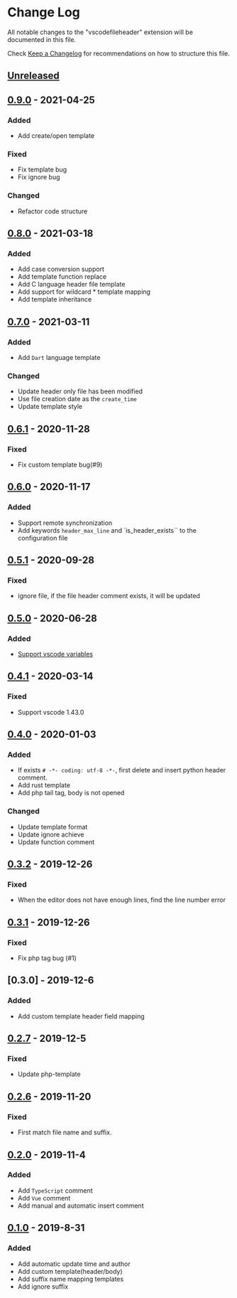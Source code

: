 # Change Log

All notable changes to the "vscodefileheader" extension will be documented in this file.

Check [Keep a Changelog](http://keepachangelog.com/) for recommendations on how to structure this file.

## [Unreleased]

## [0.9.0] - 2021-04-25
### Added

- Add create/open template

### Fixed

- Fix template bug
- Fix ignore bug

### Changed

- Refactor code structure

## [0.8.0] - 2021-03-18
### Added

- Add case conversion support
- Add template function replace
- Add C language header file template
- Add support for wildcard * template mapping
- Add template inheritance

## [0.7.0] - 2021-03-11
### Added

- Add ``Dart`` language template

### Changed

- Update header only file has been modified
- Use file creation date as the ``create_time``
- Update template style

## [0.6.1] - 2020-11-28
### Fixed

- Fix custom template bug(#9)

## [0.6.0] - 2020-11-17
### Added

- Support remote synchronization
- Add keywords ``header_max_line`` and `is_header_exists`` to the configuration file

## [0.5.1] - 2020-09-28
### Fixed

- ignore file, if the file header comment exists, it will be updated

## [0.5.0] - 2020-06-28
### Added

- [Support vscode variables](https://code.visualstudio.com/docs/editor/variables-reference)

## [0.4.1] - 2020-03-14
### Fixed

- Support vscode 1.43.0

## [0.4.0] - 2020-01-03
### Added

- If exists ``# -*- coding: utf-8 -*-``, first delete and insert python header comment.
- Add rust template
- Add php tail tag, body is not opened

### Changed

- Update template format
- Update ignore achieve
- Update function comment

## [0.3.2] - 2019-12-26
### Fixed

- When the editor does not have enough lines, find the line number error

## [0.3.1] - 2019-12-26
### Fixed

- Fix php tag bug (#1)

## [0.3.0] - 2019-12-6
### Added

- Add custom template header field mapping

## [0.2.7] - 2019-12-5
### Fixed

- Update php-template

## [0.2.6] - 2019-11-20
### Fixed

- First match file name and suffix.

## [0.2.0] - 2019-11-4
### Added

- Add ``TypeScript`` comment
- Add ``Vue`` comment
- Add manual and automatic insert comment

## [0.1.0] - 2019-8-31
### Added

- Add automatic update time and author
- Add custom template(header/body)
- Add suffix name mapping templates
- Add ignore suffix

[unreleased]: https://github.com/caizhengxin/vscodefileheader/compare/v0.9.0...HEAD
[0.9.0]: https://github.com/caizhengxin/vscodefileheader/compare/v0.8.0...v0.9.0
[0.8.0]: https://github.com/caizhengxin/vscodefileheader/compare/v0.7.0...v0.8.0
[0.7.0]: https://github.com/caizhengxin/vscodefileheader/compare/v0.6.1...v0.7.0
[0.6.1]: https://github.com/caizhengxin/vscodefileheader/compare/v0.6.0...v0.6.1
[0.6.0]: https://github.com/caizhengxin/vscodefileheader/compare/v0.5.1...v0.6.0
[0.5.1]: https://github.com/caizhengxin/vscodefileheader/compare/v0.5.0...v0.5.1
[0.5.0]: https://github.com/caizhengxin/vscodefileheader/compare/v0.4.1...v0.5.0
[0.4.1]: https://github.com/caizhengxin/vscodefileheader/compare/v0.4.0...v0.4.1
[0.4.0]: https://github.com/caizhengxin/vscodefileheader/compare/v0.3.2...v0.4.0
[0.3.2]: https://github.com/caizhengxin/vscodefileheader/compare/v0.3.1...v0.3.2
[0.3.1]: https://github.com/caizhengxin/vscodefileheader/compare/v0.2.7...v0.3.1
[0.2.7]: https://github.com/caizhengxin/vscodefileheader/compare/v0.2.6...v0.2.7
[0.2.6]: https://github.com/caizhengxin/vscodefileheader/compare/v0.2.3...v0.2.6
[0.2.0]: https://github.com/caizhengxin/vscodefileheader/compare/v0.1.8...v0.2.1
[0.1.0]: https://github.com/caizhengxin/vscodefileheader/compare/v0.0.2...v0.1.5

